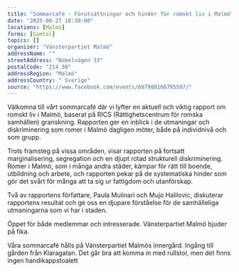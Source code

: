 ```yaml
---
title: "Sommarcafé - Förutsättningar och hinder för romskt liv i Malmö"
date: "2025-08-27 18:30:00"
locations: [Malmö]
forms: [Samtal]
topics: []
organizer: "Vänsterpartiet Malmö"
addressName: ""
streetAddress: "Nobelvägen 33"
postalCode: "214 30"
addressRegion: "Malmö"
addressCountry: " Sverige"
source: "https://www.facebook.com/events/687988160795597/"
---
```

Välkomna till vårt sommarcafé där vi lyfter en aktuell och viktig rapport om romskt liv i Malmö, baserat på RICS (Rättighetscentrum för romska samhällen) granskning. Rapporten ger en inblick i de utmaningar och diskriminering som romer i Malmö dagligen möter, både på individnivå och som grupp.

Trots framsteg på vissa områden, visar rapporten på fortsatt marginalisering, segregation och en djupt rotad strukturell diskriminering. Romer i Malmö, som i många andra städer, kämpar för rätt till boende, utbildning och arbete, och rapporten pekar på de systematiska hinder som gör det svårt för många att ta sig ur fattigdom och utanförskap.

Två av rapportens författare, Paula Mulinari och Mujo Halilovic, diskuterar rapportens resultat och ge oss en djupare förståelse för de samhälleliga utmaningarna som vi har i staden. 

Öppet för både medlemmar och intresserade. Vänsterpartiet Malmö bjuder på fika.

Våra sommarcafé hålls på Vänsterpartiet Malmös innergård. Ingång till gården från Klaragatan. Det går bra att komma in med rullstol, men det finns ingen handikappstoalett
